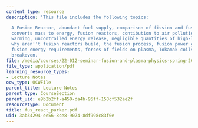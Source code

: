 ```yaml
---
content_type: resource
description: 'This file includes the following topics:

  A Fusion Reactor, abundant fuel supply, comparison of fission and fusion: efficiently
  converts mass to energy, fusion reactors, contibution to air pollution or global
  warming, uncontrolled energy release, negligible quantities of high-level waste,
  why aren''t fusion reactors build, the fusion process, fusion power generation,
  fusion energy requirements, forces of fields on plasma, Tokamak coils, and the energy
  breakeven.'
file: /media/courses/22-012-seminar-fusion-and-plasma-physics-spring-2006/3ab34294ee568ce890748df998c83f0e_fus_react_parker.pdf
file_type: application/pdf
learning_resource_types:
- Lecture Notes
ocw_type: OCWFile
parent_title: Lecture Notes
parent_type: CourseSection
parent_uid: e9b2b2ff-a450-da4b-95ff-158cf532ae2f
resourcetype: Document
title: fus_react_parker.pdf
uid: 3ab34294-ee56-8ce8-9074-8df998c83f0e
---
```

